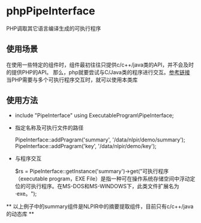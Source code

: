# phpPipeInterface
PHP调取其它语言编译生成的可执行程序

## 使用场景
在使用一些特定的组件时，组件最初往往只提供c/c++/java类的API，并不会及时的提供PHP的API。
那么，php就要尝试与C/Java类的程序进行交互。[参考链接](http://www.jianshu.com/p/9f8651834d9b)
当PHP需要与多个可执行程序交互时，就可以使用本类库

## 使用方法
* include "PipeInterface"
  using ExecutableProgram\PipeInterface;
  
* 指定名称及可执行文件的路径
  
  PipeInterface::addPragram('summary', '/data/nlpir/demo/summary');
  PipeInterface::addPragram('key', '/data/nlpir/demo/key');
  
* 与程序交互 
  
  $rs = PipeInterface::getInstance('summary')->get("可执行程序（executable program，EXE File）是指一种可在操作系统存储空间中浮动定位的可执行程序。在MS-DOS和MS-WINDOWS下，此类文件扩展名为·exe。");
  

** 以上例子中的summary组件是NLPIR中的摘要提取组件，目前只有c/c++/java的动态库 **
